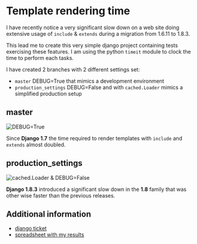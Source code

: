 # Template rendering time

I have recently notice a very significant slow down on a web site doing extensive usage of `include` & `extends` during a migration from 1.6.11 to 1.8.3.

This lead me to create this very simple django project containing tests exercising these features. I am using the python `timeit` module to clock the time to perform each tasks.

I have created 2 branches with 2 different settings set:

* `master` DEBUG=True that mimics a development environment
* `production_settings` DEBUG=False and with `cached.Loader` mimics a simplified production setup


## master

![DEBUG=True](https://docs.google.com/spreadsheets/d/1v-cXcx8lLOF7sphtvdofU-30GmpPCyvgn1TjIRJk4OM/pubchart?oid=142700709&format=image)

Since **Django 1.7** the time required to render templates with `include` and `extends` almost doubled.

## production_settings

![cached.Loader & DEBUG=False](https://docs.google.com/spreadsheets/d/1v-cXcx8lLOF7sphtvdofU-30GmpPCyvgn1TjIRJk4OM/pubchart?oid=1717835180&format=image)

**Django 1.8.3** introduced a significant slow down in the **1.8** family that was other wise faster than the previous releases.

## Additional information

* [django ticket](https://code.djangoproject.com/ticket/25228#ticket)
* [spreadsheet with my results](https://docs.google.com/spreadsheets/d/1v-cXcx8lLOF7sphtvdofU-30GmpPCyvgn1TjIRJk4OM/edit#gid=0)
